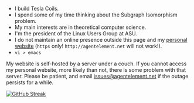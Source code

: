 - I build Tesla Coils.
- I spend some of my time thinking about the Subgraph Isomorphism problem.
- My main interests are in theoretical computer science.
- I'm the president of the Linux Users Group at ASU.
- I do not maintain an online presence outside this page and my [personal
  website](https://agentelement.net) (`https` only! `http://agentelement.net`
  will not work!).
- `vi > emacs`

My website is self-hosted by a server under a couch. If you cannot access my
personal website, more likely than not, there is some problem with that server.
Please be patient, and email
[issues@agentelement.net](mailto:issues@agentelement.net) if the outage
persists for a while.

[![GitHub Streak](https://streak-stats.demolab.com/?user=AgentElement&theme=onedark-duo)](https://git.io/streak-stats)
